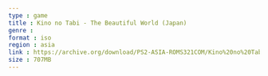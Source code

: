 ```yaml
---
type : game
title : Kino no Tabi - The Beautiful World (Japan)
genre : 
format : iso
region : asia
link : https://archive.org/download/PS2-ASIA-ROMS321COM/Kino%20no%20Tabi%20-%20The%20Beautiful%20World%20%28Japan%29.7z
size : 707MB
---
```

